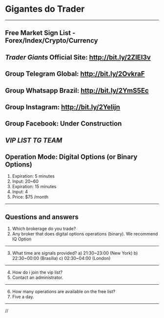 # Gigantes do Trader
--------------------------------------------------------------------------
Free Market Sign List - Forex/Index/Crypto/Currency
--------------------------------------------------------------------------


*Trader Giants*
Official Site: http://bit.ly/2ZlEI3v
--------------------------------------------------------------------------
Group Telegram Global: http://bit.ly/2OvkraF
--------------------------------------------------------------------------
Group Whatsapp Brazil: http://bit.ly/2YmS5Ec
--------------------------------------------------------------------------
Group Instagram: http://bit.ly/2YeIijn
--------------------------------------------------------------------------
Group Facebook: Under Construction
--------------------------------------------------------------------------


*VIP LIST TG TEAM*
--
Operation Mode: Digital Options (or Binary Options)
--
1. Expiration: 5 minutes
2. Input: 20~60
3. Expiration: 15 minutes
4. Input: 4
5. Price: $75 /month
--------------------------------------------------------------------------


Questions and answers
--------------------------------------------------------------------------
1. Which brokerage do you trade?
2. Any broker that does digital options operations (binary). We recommend IQ Option
--------------------------------------------------------------------------
3. What time are signals provided?
a) 21:30~23:00 (New York)
b) 22:30~00:00 (Brasília)
c) 02:30~04:00 (London)
--------------------------------------------------------------------------
4. How do i join the vip list?
5. Contact an administrator.
--------------------------------------------------------------------------
6. How many operations are available on the free list?
7. Five a day.
--------------------------------------------------------------------------
//
